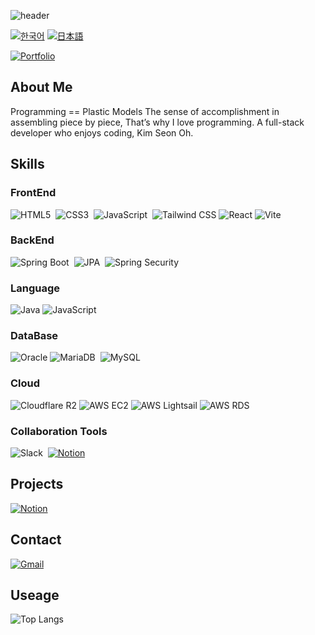 
![header](https://capsule-render.vercel.app/api?type=blur&height=350&color=0:55B9DD,100:71E723&text=KIM%20SEON%20OH&fontColor=B8B8B8&reversal=false)

[![한국어](https://img.shields.io/badge/한국어-B8B8B8?style=for-the-badge)](README_JP.md) 
[![日本語](https://img.shields.io/badge/日本語-B8B8B8?style=for-the-badge)](README_JP.md) 

[![Portfolio](https://img.shields.io/badge/Portfolio-FFFFFF?style=for-the-badge&logo=Vercel&logoColor=black)](https://www.ksn-portfolio.com/)

## About Me
Programming == Plastic Models
The sense of accomplishment in assembling piece by piece,
That’s why I love programming.
A full-stack developer who enjoys coding,
Kim Seon Oh.

## Skills

### FrontEnd

![HTML5](https://img.shields.io/badge/HTML5-E34F26?logo=HTML5&logoColor=white) 
![CSS3](https://img.shields.io/badge/CSS3-1572B6?logo=CSS&logoColor=white) 
![JavaScript](https://img.shields.io/badge/JavaScript-F7DF1E?logo=JavaScript&logoColor=black) 
![Tailwind CSS](https://img.shields.io/badge/Tailwind_CSS-38B2AC?logo=tailwind-css&logoColor=white)
![React](https://img.shields.io/badge/React-87D0F4?logo=React&logoColor=black)
![Vite](https://img.shields.io/badge/Vite-A215C2?logo=Vite&logoColor=white)

### BackEnd

![Spring Boot](https://img.shields.io/badge/Spring_Boot-6DB33F?logo=Spring&logoColor=white) 
![JPA](https://img.shields.io/badge/JPA-6DB33F?logo=SpringSecurity&logoColor=white) 
![Spring Security](https://img.shields.io/badge/Spring_Security-6DB33F?logo=SpringSecurity&logoColor=white)

### Language

![Java](https://img.shields.io/badge/Java-007396?logo=java&logoColor=white)
![JavaScript](https://img.shields.io/badge/JavaScript-F7DF1E?logo=JavaScript&logoColor=black) 

### DataBase

![Oracle](https://img.shields.io/badge/Oracle-F80000?logo=oracle&logoColor=white)
![MariaDB](https://img.shields.io/badge/MariaDB-003545?logo=mariadb&logoColor=white) 
![MySQL](https://img.shields.io/badge/MySQL-4479A1?logo=MySQL&logoColor=white)

### Cloud

![Cloudflare R2](https://img.shields.io/badge/Cloudflare_R2-F38020?logo=Cloudflare&logoColor=white)
![AWS EC2](https://img.shields.io/badge/AWS%20EC2-FF9900?logo=amazonaws&logoColor=white)
![AWS Lightsail](https://img.shields.io/badge/Lightsail-00A9E0?logo=aws-lightsail&logoColor=white)
![AWS RDS](https://img.shields.io/badge/Amazon%20RDS-5292F0?logo=amazon-rds&logoColor=white)

### Collaboration Tools

![Slack](https://img.shields.io/badge/Slack-4A154B?logo=slack&logoColor=white) 
[![Notion](https://img.shields.io/badge/Notion-000000?logo=Notion&logoColor=white)](https://www.notion.so/Study-22ff7b0856be80dcae43ffa200c858b9?source=copy_link)

##

## Projects
[![Notion](https://img.shields.io/badge/Open%20in%20Notion-000000?style=for-the-badge&logo=Notion&logoColor=white)](https://www.notion.so/Project-230f7b0856be80dc9bfeec9d06dc8966?source=copy_link)

## Contact
[![Gmail](https://img.shields.io/badge/kimseonoh101@gmail.com-D14836?style=for-the-badge&logo=Gmail&logoColor=white)](mailto:kimseonoh101@gmail.com)

## Useage
![Top Langs](https://github-readme-stats.vercel.app/api/top-langs/?username=seonoh-k&layout=compact&theme=tokyonight)
